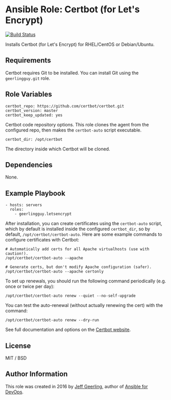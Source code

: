 # Ansible Role: Certbot (for Let's Encrypt)

[![Build Status](https://travis-ci.org/geerlingguy/ansible-role-certbot.svg?branch=master)](https://travis-ci.org/geerlingguy/ansible-role-certbot)

Installs Certbot (for Let's Encrypt) for RHEL/CentOS or Debian/Ubuntu.

## Requirements

Certbot requires Git to be installed. You can install Git using the `geerlingguy.git` role.

## Role Variables

    certbot_repo: https://github.com/certbot/certbot.git
    certbot_version: master
    certbot_keep_updated: yes

Certbot code repository options. This role clones the agent from the configured repo, then makes the `certbot-auto` script executable.

    certbot_dir: /opt/certbot

The directory inside which Certbot will be cloned.

## Dependencies

None.

## Example Playbook

    - hosts: servers
      roles:
        - geerlingguy.letsencrypt

After installation, you can create certificates using the `certbot-auto` script, which by default is installed inside the configured `certbot_dir`, so by default, `/opt/certbot/certbot-auto`. Here are some example commands to configure certificates with Certbot:

    # Automatically add certs for all Apache virtualhosts (use with caution!).
    /opt/certbot/certbot-auto --apache
    
    # Generate certs, but don't modify Apache configuration (safer).
    /opt/certbot/certbot-auto --apache certonly

To set up renewals, you should run the following command periodically (e.g. once or twice per day):

    /opt/certbot/certbot-auto renew --quiet --no-self-upgrade

You can test the auto-renewal (without actually renewing the cert) with the command:

    /opt/certbot/certbot-auto renew --dry-run

See full documentation and options on the [Certbot website](https://certbot.eff.org/).

## License

MIT / BSD

## Author Information

This role was created in 2016 by [Jeff Geerling](http://jeffgeerling.com/), author of [Ansible for DevOps](http://ansiblefordevops.com/).
